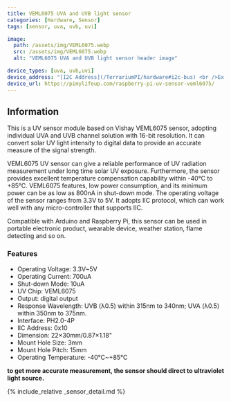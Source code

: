 ```yaml
---
title: VEML6075 UVA and UVB light sensor
categories: [Hardware, Sensor]
tags: [sensor, uva, uvb, uvi]

image:
  path: /assets/img/VEML6075.webp
  src: /assets/img/VEML6075.webp
  alt: "VEML6075 UVA and UVB light sensor header image"

device_types: [uva, uvb,uvi]
device_address: "[I2C Address](/TerrariumPI/hardware#i2c-bus) <br />Ex: `0x44`"
device_url: https://pimylifeup.com/raspberry-pi-uv-sensor-veml6075/
---
```


## Information

This is a UV sensor module based on Vishay VEML6075 sensor, adopting individual UVA and UVB channel solution with 16-bit resolution. It can convert solar UV light intensity to digital data to provide an accurate measure of the signal strength.

VEML6075 UV sensor can give a reliable performance of UV radiation measurement under long time solar UV exposure. Furthermore, the sensor provides excellent temperature compensation capability within -40℃ to +85℃. VEML6075 features, low power consumption, and its minimum power can be as low as 800nA in shut-down mode. The operating voltage of the sensor ranges from 3.3V to 5V. It adopts IIC protocol, which can work well with any micro-controller that supports IIC.

Compatible with Arduino and Raspberry Pi, this sensor can be used in portable electronic product, wearable device, weather station, flame detecting and so on.

### Features

- Operating Voltage: 3.3V~5V
- Operating Current: 700uA
- Shut-down Mode: 10uA
- UV Chip: VEML6075
- Output: digital output
- Response Wavelength: UVB (λ0.5) within 315nm to 340nm; UVA (λ0.5) within 350nm to 375nm.
- Interface: PH2.0-4P
- IIC Address: 0x10
- Dimension: 22×30mm/0.87×1.18"
- Mount Hole Size: 3mm
- Mount Hole Pitch: 15mm
- Operating Temperature: -40℃~+85℃

**to get more accurate measurement, the sensor should direct to ultraviolet light source.**

{% include_relative _sensor_detail.md %}
